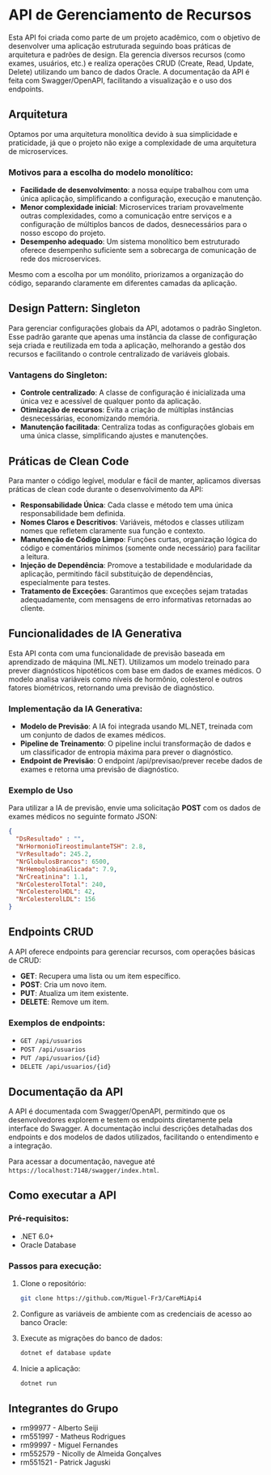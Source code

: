 # API de Gerenciamento de Recursos

Esta API foi criada como parte de um projeto acadêmico, com o objetivo de desenvolver uma aplicação estruturada seguindo boas práticas de arquitetura e padrões de design. Ela gerencia diversos recursos (como exames, usuários, etc.) e realiza operações CRUD (Create, Read, Update, Delete) utilizando um banco de dados Oracle. A documentação da API é feita com Swagger/OpenAPI, facilitando a visualização e o uso dos endpoints.

## Arquitetura

Optamos por uma arquitetura monolítica devido à sua simplicidade e praticidade, já que o projeto não exige a complexidade de uma arquitetura de microservices.

### Motivos para a escolha do modelo monolítico:

- **Facilidade de desenvolvimento**: a nossa equipe trabalhou com uma única aplicação, simplificando a configuração, execução e manutenção.
- **Menor complexidade inicial**: Microservices trariam provavelmente outras complexidades, como a comunicação entre serviços e a configuração de múltiplos bancos de dados, desnecessários para o nosso escopo do projeto.
- **Desempenho adequado**: Um sistema monolítico bem estruturado oferece desempenho suficiente sem a sobrecarga de comunicação de rede dos microservices.

Mesmo com a escolha por um monólito, priorizamos a organização do código, separando claramente em diferentes camadas da aplicação.

## Design Pattern: Singleton

Para gerenciar configurações globais da API, adotamos o padrão Singleton. Esse padrão garante que apenas uma instância da classe de configuração seja criada e reutilizada em toda a aplicação, melhorando a gestão dos recursos e facilitando o controle centralizado de variáveis globais.

### Vantagens do Singleton:

- **Controle centralizado**: A classe de configuração é inicializada uma única vez e acessível de qualquer ponto da aplicação.
- **Otimização de recursos**: Evita a criação de múltiplas instâncias desnecessárias, economizando memória.
- **Manutenção facilitada**: Centraliza todas as configurações globais em uma única classe, simplificando ajustes e manutenções.

## Práticas de Clean Code
Para manter o código legível, modular e fácil de manter, aplicamos diversas práticas de clean code durante o desenvolvimento da API:
- **Responsabilidade Única**: Cada classe e método tem uma única responsabilidade bem definida.
- **Nomes Claros e Descritivos**: Variáveis, métodos e classes utilizam nomes que refletem claramente sua função e contexto.
- **Manutenção de Código Limpo**: Funções curtas, organização lógica do código e comentários mínimos (somente onde necessário) para facilitar a leitura.
- **Injeção de Dependência**: Promove a testabilidade e modularidade da aplicação, permitindo fácil substituição de dependências, especialmente para testes.
- **Tratamento de Exceções**: Garantimos que exceções sejam tratadas adequadamente, com mensagens de erro informativas retornadas ao cliente.

## Funcionalidades de IA Generativa
Esta API conta com uma funcionalidade de previsão baseada em aprendizado de máquina (ML.NET). Utilizamos um modelo treinado para prever diagnósticos hipotéticos com base em dados de exames médicos. O modelo analisa variáveis como níveis de hormônio, colesterol e outros fatores biométricos, retornando uma previsão de diagnóstico.
### Implementação da IA Generativa:

- **Modelo de Previsão**: A IA foi integrada usando ML.NET, treinada com um conjunto de dados de exames médicos.
- **Pipeline de Treinamento**: O pipeline inclui transformação de dados e um classificador de entropia máxima para prever o diagnóstico.
- **Endpoint de Previsão**: O endpoint /api/previsao/prever recebe dados de exames e retorna uma previsão de diagnóstico.

### Exemplo de Uso

Para utilizar a IA de previsão, envie uma solicitação **POST** com os dados de exames médicos no seguinte formato JSON:

```json
{
  "DsResultado" : "",
  "NrHormonioTireostimulanteTSH": 2.8,
  "VrResultado": 245.2,
  "NrGlobulosBrancos": 6500,
  "NrHemoglobinaGlicada": 7.9,
  "NrCreatinina": 1.1,
  "NrColesterolTotal": 240,
  "NrColesterolHDL": 42,
  "NrColesterolLDL": 156
}
```

## Endpoints CRUD

A API oferece endpoints para gerenciar recursos, com operações básicas de CRUD:

- **GET**: Recupera uma lista ou um item específico.
- **POST**: Cria um novo item.
- **PUT**: Atualiza um item existente.
- **DELETE**: Remove um item.

### Exemplos de endpoints:

- `GET /api/usuarios`
- `POST /api/usuarios`
- `PUT /api/usuarios/{id}`
- `DELETE /api/usuarios/{id}`

## Documentação da API

A API é documentada com Swagger/OpenAPI, permitindo que os desenvolvedores explorem e testem os endpoints diretamente pela interface do Swagger. A documentação inclui descrições detalhadas dos endpoints e dos modelos de dados utilizados, facilitando o entendimento e a integração.

Para acessar a documentação, navegue até `https://localhost:7148/swagger/index.html`.

## Como executar a API

### Pré-requisitos:

- .NET 6.0+
- Oracle Database

### Passos para execução:

1. Clone o repositório:
   ```bash
   git clone https://github.com/Miguel-Fr3/CareMiApi4

2. Configure as variáveis de ambiente com as credenciais de acesso ao banco Oracle:

3. Execute as migrações do banco de dados:
   ```bash
   dotnet ef database update

4. Inicie a aplicação:
   ```bash
   dotnet run


## Integrantes do Grupo
- rm99977 - Alberto Seiji
- rm551997 - Matheus Rodrigues
- rm99997 - Miguel Fernandes
- rm552579 - Nicolly de Almeida Gonçalves
- rm551521 - Patrick Jaguski
